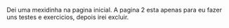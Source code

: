 Dei uma mexidinha na pagina inicial. A pagina 2 esta apenas para eu fazer uns testes e exercicios, depois irei excluir.